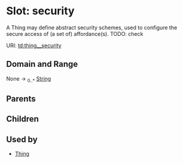 
# Slot: security

A Thing may define abstract security schemes, used to configure the secure access of (a set of) affordance(s). TODO: check

URI: [td:thing__security](https://www.w3.org/2019/wot/td#thing__security)


## Domain and Range

None &#8594;  <sub>0..\*</sub> [String](types/String.md)

## Parents


## Children


## Used by

 * [Thing](Thing.md)
